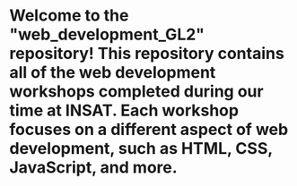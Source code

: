# Welcome to the "web_development_GL2" repository! This repository contains all of the web development workshops completed during our time at INSAT. Each workshop focuses on a different aspect of web development, such as HTML, CSS, JavaScript, and more. 
